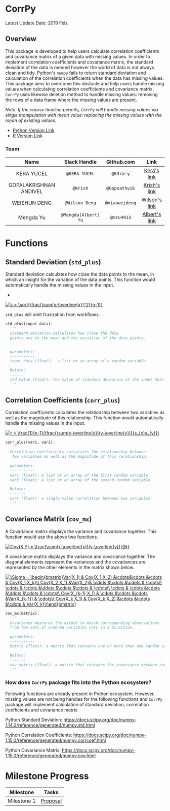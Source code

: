 # CorrPy

Latest Update Date: 2019 Feb.

## Overview

This package is developed to help users calculate correlation coefficients and covariance matrix of a given data with missing values. In order to implement correlation coefficients and covariance matrix, the standard deviation of the data is needed however the world of data is not always clean and tidy. Python's `numpy` fails to return standard deviation and calculation of the correlation coefficients when the data has missing values. This package aims to overcome this obstacle and help users handle missing values when calculating correlation coefficients and covariance matrix. `CorrPy` uses likewise deletion method to handle missing values: removing the rows of a data frame where the missing values are present.

*Note: If the course timeline permits, `CorrPy` will handle missing values via single manipulation with mean value: replacing the missing values with the mean of existing values.*

- [Python Version Link](https://github.com/UBC-MDS/CorrPy)
- [R Version Link](https://github.com/UBC-MDS/CorrR)

### Team

| Name  | Slack Handle | Github.com | Link |
| :------: | :---: | :----------: | :---: |
| KERA YUCEL | `@KERA YUCEL` | `@K3ra-y` | [Kera's link](https://github.com/K3ra-y/Corrpy)|
| GOPALAKRISHNAN ANDIVEL | `@Krish` | `@Gopsathvik` | [Krish's link](https://github.com/Gopsathvik/CorrPy)|
| WEISHUN DENG | `@Wilson Deng` | `@xiaoweideng` | [Wilson's link](https://github.com/xiaoweideng/Corrpy)|
| Mengda Yu | `@Mengda(Albert) Yu` | `@mru4913` | [Albert's link](https://github.com/mru4913/Corrpy) |

# Functions

## Standard Deviation (`std_plus`)

Standard deviation calculates how close the data points to the mean, in which an insight for the variation of the data points. This function would automatically handle the missing values in the input.

-
<a href="https://www.codecogs.com/eqnedit.php?latex=s&space;=&space;\sqrt{\frac{\sum(x-\overline{x})^2}{n-1}}" target="_blank"><img src="https://latex.codecogs.com/gif.latex?s&space;=&space;\sqrt{\frac{\sum(x-\overline{x})^2}{n-1}}" title="s = \sqrt{\frac{\sum(x-\overline{x})^2}{n-1}}" /></a>

`std_plus` will omit frustration from workflows.

 ```Python
std_plus(input_data):
   '''
   Standard deviation calculates how close the data
   points are to the mean and the variation of the data points.


   parameters:
   -----------
   input_data (float):  a list or an array of a random variable

   Return:
   ------
   std_value (float): the value of standard deviation of the input data
   '''
 ```

 ## Correlation Coefficients (`corr_plus`)


Correlation coefficients calculates the relationship between two variables as well as the magnitude of this relationship. This function would automatically handle the missing values in the input.


<a href="https://www.codecogs.com/eqnedit.php?latex=r&space;=&space;\frac{1}{n-1}(\frac{\sum(x-\overline{x})(y-\overline{y})}{s_{x}s_{y}})" target="_blank"><img src="https://latex.codecogs.com/gif.latex?r&space;=&space;\frac{1}{n-1}(\frac{\sum(x-\overline{x})(y-\overline{y})}{s_{x}s_{y}})" title="r = \frac{1}{n-1}(\frac{\sum(x-\overline{x})(y-\overline{y})}{s_{x}s_{y}})" /></a>

```Python
corr_plus(var1, var2):
  '''
  Correlation coefficients calculates the relationship between
   two variables as well as the magnitude of this relationship.

  parameters:
  -----------
  var1 (float): a list or an array of the first random variable
  var2 (float): a list or an array of the second random variable

  Return:
  -------
  corr (float): a single value correlation between two variables
  '''
```


## Covariance Matrix (`cov_mx`)

A Covariance matrix displays the variance and covariance together. This function would use the above two functions.



<a href="https://www.codecogs.com/eqnedit.php?latex=Cov(X,Y)&space;=&space;\frac{\sum(x-\overline{x})(y-\overline{y})}{N}" target="_blank"><img src="https://latex.codecogs.com/gif.latex?Cov(X,Y)&space;=&space;\frac{\sum(x-\overline{x})(y-\overline{y})}{N}" title="Cov(X,Y) = \frac{\sum(x-\overline{x})(y-\overline{y})}{N}" /></a>

A covariance matrix displays the variance and covariance together. The diagonal elements represent the variances and the covariances are represented by the other elements in the matrix shown below.


<a href="https://www.codecogs.com/eqnedit.php?latex=\Sigma&space;=&space;\begin{bmatrix}Var(X_1)&space;&&space;Cov(X_1&space;X_2)&space;&\cdots&\cdots&space;&\cdots&space;&&space;Cov(X_1&space;X_k)\\&space;Cov(X_2&space;X_1)&space;&Var(X_2)&&space;\cdots&space;&\cdots&space;&\cdots&space;&&space;\cdots\\&space;\cdots&space;&&space;\cdots&space;&\ddots&space;&\cdots&space;&\cdots&space;&&space;\cdots\\&space;\cdots&space;&&space;\cdots&space;&\cdots&space;&\ddots&space;&\cdots&space;&&space;\cdots\\&space;Cov(X_{k-1}&space;X_1)&space;&&space;\cdots&space;&\cdots&space;&\cdots&space;&Var(X_{k-1})&space;&&space;\cdots\\&space;Cov(X_k&space;X_1)&space;&&space;Cov(X_k&space;X_2)&space;&\cdots&space;&\cdots&space;&\cdots&space;&&space;Var(X_k)\\\end{bmatrix}" target="_blank"><img src="https://latex.codecogs.com/gif.latex?\Sigma&space;=&space;\begin{bmatrix}Var(X_1)&space;&&space;Cov(X_1&space;X_2)&space;&\cdots&\cdots&space;&\cdots&space;&&space;Cov(X_1&space;X_k)\\&space;Cov(X_2&space;X_1)&space;&Var(X_2)&&space;\cdots&space;&\cdots&space;&\cdots&space;&&space;\cdots\\&space;\cdots&space;&&space;\cdots&space;&\ddots&space;&\cdots&space;&\cdots&space;&&space;\cdots\\&space;\cdots&space;&&space;\cdots&space;&\cdots&space;&\ddots&space;&\cdots&space;&&space;\cdots\\&space;Cov(X_{k-1}&space;X_1)&space;&&space;\cdots&space;&\cdots&space;&\cdots&space;&Var(X_{k-1})&space;&&space;\cdots\\&space;Cov(X_k&space;X_1)&space;&&space;Cov(X_k&space;X_2)&space;&\cdots&space;&\cdots&space;&\cdots&space;&&space;Var(X_k)\\\end{bmatrix}" title="\Sigma = \begin{bmatrix}Var(X_1) & Cov(X_1 X_2) &\cdots&\cdots &\cdots & Cov(X_1 X_k)\\ Cov(X_2 X_1) &Var(X_2)& \cdots &\cdots &\cdots & \cdots\\ \cdots & \cdots &\ddots &\cdots &\cdots & \cdots\\ \cdots & \cdots &\cdots &\ddots &\cdots & \cdots\\ Cov(X_{k-1} X_1) & \cdots &\cdots &\cdots &Var(X_{k-1}) & \cdots\\ Cov(X_k X_1) & Cov(X_k X_2) &\cdots &\cdots &\cdots & Var(X_k)\\\end{bmatrix}" /></a>


```Python
cov_mx(matrix):
  '''
  Covariance measures the extent to which corresponding observations
  from two sets of ordered variables vary in a direction.

  parameters:
  -----------
  matrix (float): a matrix that contains one or more than one random variable

  Return:
  -------
  cov_matrix (float): a matrix that contains the covariance between random variables in the input matrix
  '''
  ```

  ### How does `CorrPy` package fits into the Python ecosystem?

  Following functions are already present in Python ecosystem. However, missing values are not being handles for the following functions and `CorrPy` package will implement calculation of standard deviation, correlation coefficients and covariance matrix.

Python Standard Deviation: https://docs.scipy.org/doc/numpy-1.14.2/reference/generated/numpy.std.html

Python Correlation Coefficients: https://docs.scipy.org/doc/numpy-1.15.0/reference/generated/numpy.corrcoef.html

Python Covariance Matrix: https://docs.scipy.org/doc/numpy-1.15.0/reference/generated/numpy.cov.html

# Milestone Progress

| Milestone | Tasks |
|---|---|
|Milestone 1 | [Proposal](https://github.com/UBC-MDS/CorrPy/blob/master/docs/proposal.md)|
